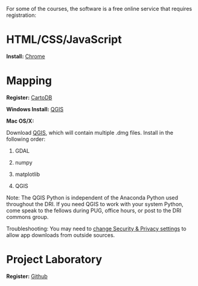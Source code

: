 For some of the courses, the software is a free online service that requires registration:

HTML/CSS/JavaScript
===================
**Install:** [Chrome](https://www.google.com/chrome/browser/desktop/)

Mapping
=======
**Register:** [CartoDB](https://cartodb.com/)

**Windows Install:** [QGIS](http://www.qgis.org/en/site/)

**Mac OS/X:**

Download [QGIS](http://www.kyngchaos.com/software/qgis), which will contain multiple .dmg files. Install in the following order:

1) GDAL

2) numpy

3) matplotlib

4) QGIS

Note: The QGIS Python is independent of the Anaconda Python used throughout the DRI. If you need QGIS to work with your system Python, come speak to the fellows during PUG, office hours, or post to the DRI commons group. 

Troubleshooting: You may need to [change Security & Privacy settings](https://support.apple.com/en-us/HT202491) to allow app downloads from outside sources. 



Project Laboratory
===============
**Register:** [Github](https://github.com/)

